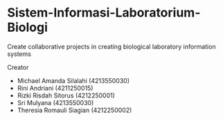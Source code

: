 # Sistem-Informasi-Laboratorium-Biologi

Create collaborative projects in creating biological laboratory information systems

Creator
- Michael Amanda Silalahi   (4213550030)
- Rini Andriani             (4211250015)
- Rizki Risdah Sitorus      (4212250001)
- Sri Mulyana               (4213550030)
- Theresia Romauli Siagian  (4212250002)
